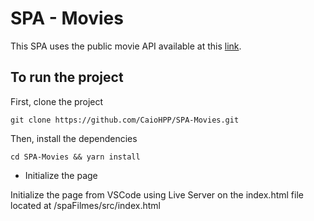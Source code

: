 # SPA - Movies

This SPA uses the public movie API available at this [link](https://www.themoviedb.org).

## To run the project

First, clone the project

```shell
git clone https://github.com/CaioHPP/SPA-Movies.git
```

Then, install the dependencies

```shell
cd SPA-Movies && yarn install
```

- Initialize the page

Initialize the page from VSCode using Live Server on the index.html file located at /spaFilmes/src/index.html
